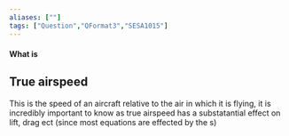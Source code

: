 ```yaml
---
aliases: [""]
tags: ["Question","QFormat3","SESA1015"]
---
```


#### What is
## True airspeed
This is the speed of an aircraft relative to the air in which it is flying, it is incredibly important to know as true airspeed has a substatantial effect on lift, drag ect (since most equations are effected by the s)
